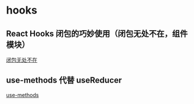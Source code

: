 # hooks

## React Hooks 闭包的巧妙使用（闭包无处不在，组件模块）

[闭包无处不在](https://blog.csdn.net/fedlover/article/details/103347780)

## use-methods 代替 useReducer

[use-methods](https://github.com/pelotom/use-methods)
